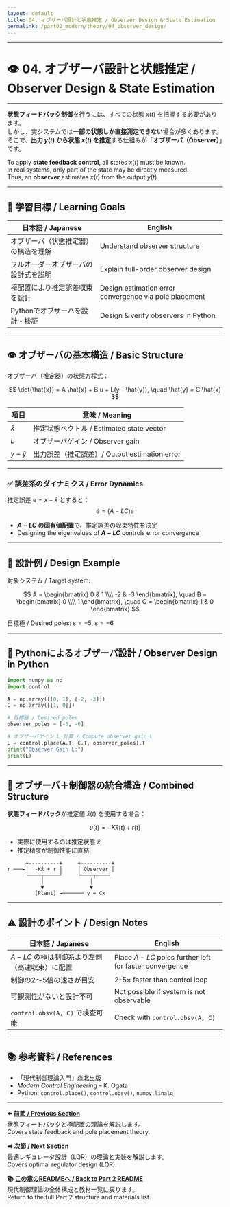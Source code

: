 ```yaml
---
layout: default
title: 04. オブザーバ設計と状態推定 / Observer Design & State Estimation
permalink: /part02_modern/theory/04_observer_design/
---
```


---

# 👁️ 04. オブザーバ設計と状態推定 / Observer Design & State Estimation

---

**状態フィードバック制御**を行うには、すべての状態 $x(t)$ を把握する必要があります。  
しかし、実システムでは**一部の状態しか直接測定できない**場合が多くあります。  
そこで、**出力 $y(t)$ から状態 $x(t)$ を推定**する仕組みが「**オブザーバ（Observer）**」です。

To apply **state feedback control**, all states $x(t)$ must be known.  
In real systems, only part of the state may be directly measured.  
Thus, an **observer** estimates $x(t)$ from the output $y(t)$.

---

## 🎯 学習目標 / Learning Goals

| 日本語 / Japanese | English |
|-------------------|---------|
| オブザーバ（状態推定器）の構造を理解 | Understand observer structure |
| フルオーダーオブザーバの設計式を説明 | Explain full-order observer design |
| 極配置により推定誤差収束を設計 | Design estimation error convergence via pole placement |
| Pythonでオブザーバを設計・検証 | Design & verify observers in Python |

---

## 👁️ オブザーバの基本構造 / Basic Structure

オブザーバ（推定器）の状態方程式：  

$$
\dot{\hat{x}} = A \hat{x} + B u + L(y - \hat{y}), \quad \hat{y} = C \hat{x}
$$

| 項目 | 意味 / Meaning |
|------|---------------|
| $\hat{x}$ | 推定状態ベクトル / Estimated state vector |
| $L$ | オブザーバゲイン / Observer gain |
| $y - \hat{y}$ | 出力誤差（推定誤差）/ Output estimation error |

---

### ✅ 誤差系のダイナミクス / Error Dynamics

推定誤差 $e = x - \hat{x}$ とすると：  
$$
\dot{e} = (A - LC)e
$$

- **$A - LC$ の固有値配置**で、推定誤差の収束特性を決定  
- Designing the eigenvalues of **$A - LC$** controls error convergence

---

## 📘 設計例 / Design Example

対象システム / Target system:  

$$
A = \begin{bmatrix} 0 & 1 \\\\ -2 & -3 \end{bmatrix}, \quad
B = \begin{bmatrix} 0 \\\\ 1 \end{bmatrix}, \quad
C = \begin{bmatrix} 1 & 0 \end{bmatrix}
$$

目標極 / Desired poles: $s = -5$, $s = -6$

---

## 🧪 Pythonによるオブザーバ設計 / Observer Design in Python

```python
import numpy as np
import control

A = np.array([[0, 1], [-2, -3]])
C = np.array([[1, 0]])

# 目標極 / Desired poles
observer_poles = [-5, -6]

# オブザーバゲイン L 計算 / Compute observer gain L
L = control.place(A.T, C.T, observer_poles).T
print("Observer Gain L:")
print(L)
```

---

## 🔄 オブザーバ＋制御器の統合構造 / Combined Structure

**状態フィードバック**が推定値 $\hat{x}(t)$ を使用する場合：  

$$
u(t) = -K \hat{x}(t) + r(t)
$$

- 実際に使用するのは推定状態 $\hat{x}$  
- 推定精度が制御性能に直結

```
      +----------+     +----------+
r ───►│  -Kx̂ + r │     │ Observer │
      └────┬─────┘     └────┬────┘
           │               │
           ▼               ▼
         [Plant] ◄─────── y = Cx
```

---

## ⚠️ 設計のポイント / Design Notes

| 日本語 / Japanese | English |
|-------------------|---------|
| $A - LC$ の極は制御系より左側（高速収束）に配置 | Place $A - LC$ poles further left for faster convergence |
| 制御の2～5倍の速さが目安 | 2–5× faster than control loop |
| 可観測性がないと設計不可 | Not possible if system is not observable |
| `control.obsv(A, C)` で検査可能 | Check with `control.obsv(A, C)` |

---

## 📚 参考資料 / References

- 「現代制御理論入門」森北出版  
- *Modern Control Engineering* – K. Ogata  
- Python: `control.place()`, `control.obsv()`, `numpy.linalg`

---

**⬅️ [前節 / Previous Section](./03_state_feedback.md)**  
状態フィードバックと極配置の理論を解説します。  
Covers state feedback and pole placement theory.

**➡️ [次節 / Next Section](./05_lqr_design.md)**  
最適レギュレータ設計（LQR）の理論と実装を解説します。  
Covers optimal regulator design (LQR).

**📚 [この章のREADMEへ / Back to Part 2 README](../README.md)**  
現代制御理論の全体構成と教材一覧に戻ります。  
Return to the full Part 2 structure and materials list.
